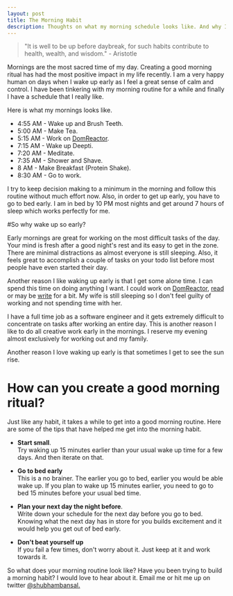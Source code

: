 ```yaml
---
layout: post
title: The Morning Habit
description: Thoughts on what my morning schedule looks like. And why I follow it so religiously.
---
```


> "It is well to be up before daybreak, for such habits contribute to health, wealth, and wisdom." - Aristotle

Mornings are the most sacred time of my day. Creating a good morning ritual has had the most positive impact in my life recently. I am a very happy human on days when I wake up early as I feel a great sense of calm and control. I have been tinkering with my morning routine for a while and finally I have a schedule that I really like.

Here is what my mornings looks like.

* 4:55 AM - Wake up and Brush Teeth.
* 5:00 AM - Make Tea.
* 5:15 AM - Work on <a href="https://domreactor.com" target="_blank">DomReactor</a>.
* 7:15 AM - Wake up Deepti.
* 7:20 AM - Meditate.
* 7:35 AM - Shower and Shave.
* 8 AM - Make Breakfast (Protein Shake).
* 8:30 AM - Go to work.

I try to keep decision making to a minimum in the morning and follow this routine without much effort now. Also, in order to get up early, you have to go to bed early. I am in bed by 10 PM most nights and get around 7 hours of sleep which works perfectly for me.

#So why wake up so early?

Early mornings are great for working on the most difficult tasks of the day. Your mind is fresh after a good night's rest and its easy to get in the zone. There are minimal distractions as almost everyone is still sleeping. Also, it feels great to accomplish a couple of tasks on your todo list before most people have even started their day.

Another reason I like waking up early is that I get some alone time. I can spend this time on doing anything I want. I could work on <a href="https://domreactor.com" target="_blank">DomReactor</a>, <a href="/reading.html">read</a> or may be <a href="/">write</a> for a bit. My wife is still sleeping so I don't feel guilty of working and not spending time with her. 

I have a full time job as a software engineer and it gets extremely difficult to concentrate on tasks after working an entire day. This is another reason I like to do all creative work early in the mornings. I reserve my evening almost exclusively for working out and my family.

Another reason I love waking up early is that sometimes I get to see the sun rise.

# How can you create a good morning ritual?

Just like any habit, it takes a while to get into a good morning routine. Here are some of the tips that have helped me get into the morning habit.

- **Start small**.  
Try waking up 15 minutes earlier than your usual wake up time for a few days. And then iterate on that.  

- **Go to bed early**  
This is a no brainer. The earlier you go to bed, earlier you would be able wake up. If you plan to wake up 15 minutes earlier, you need to go to bed 15 minutes before your usual bed time.
- **Plan your next day the night before**.  
Write down your schedule for the next day before you go to bed. Knowing what the next day has in store for you builds excitement and it would help you get out of bed early.
- **Don't beat yourself up**  
If you fail a few times, don't worry about it. Just keep at it and work towards it.  

So what does your morning routine look like? Have you been trying to build a morning habit? I would love to hear about it. Email me or hit me up on twitter <a href="https://twitter.com/shubhambansal" target="_blank">@shubhambansal.</a>